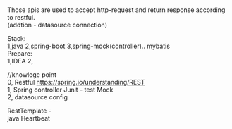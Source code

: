 # 
Those apis are used to accept http-request and return response according to restful.   
(addtion - datasource connection)   
   
Stack:   
1,java 2,spring-boot 3,spring-mock(controller).. mybatis   
Prepare:  
1,IDEA 2,   

//knowlege point   
0, Restful https://spring.io/understanding/REST    
1, Spring controller Junit - test Mock   
2, datasource config    


RestTemplate -   
java Heartbeat
